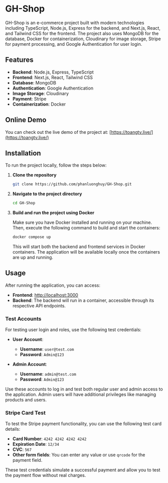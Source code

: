 # GH-Shop

GH-Shop is an e-commerce project built with modern technologies including TypeScript, Node.js, Express for the backend, and Next.js, React, and Tailwind CSS for the frontend. The project also uses MongoDB for the database, Docker for containerization, Cloudinary for image storage, Stripe for payment processing, and Google Authentication for user login.

## Features

- **Backend**: Node.js, Express, TypeScript
- **Frontend**: Next.js, React, Tailwind CSS
- **Database**: MongoDB
- **Authentication**: Google Authentication
- **Image Storage**: Cloudinary
- **Payment**: Stripe
- **Containerization**: Docker

## Online Demo

You can check out the live demo of the project at: [https://toangtv.live/](https://toangtv.live/)

## Installation

To run the project locally, follow the steps below:

1. **Clone the repository**

   ```bash
   git clone https://github.com/phanluonghuy/GH-Shop.git
   ```

2. **Navigate to the project directory**

   ```bash
   cd GH-Shop
   ```

3. **Build and run the project using Docker**

   Make sure you have Docker installed and running on your machine. Then, execute the following command to build and start the containers:

   ```bash
   docker compose up
   ```

   This will start both the backend and frontend services in Docker containers. The application will be available locally once the containers are up and running.

## Usage

After running the application, you can access:

- **Frontend**: [http://localhost:3000](http://localhost:3000)
- **Backend**: The backend will run in a container, accessible through its respective API endpoints.

### Test Accounts

For testing user login and roles, use the following test credentials:

- **User Account**:
  - **Username**: `user@test.com`
  - **Password**: `Admin@123`
  
- **Admin Account**:
  - **Username**: `admin@test.com`
  - **Password**: `Admin@123`

Use these accounts to log in and test both regular user and admin access to the application. Admin users will have additional privileges like managing products and users.

### Stripe Card Test

To test the Stripe payment functionality, you can use the following test card details:

- **Card Number**: `4242 4242 4242 4242`
- **Expiration Date**: `12/34`
- **CVC**: `567`
- **Other form fields**: You can enter any value or use `qrcode` for the payment field.

These test credentials simulate a successful payment and allow you to test the payment flow without real charges.
